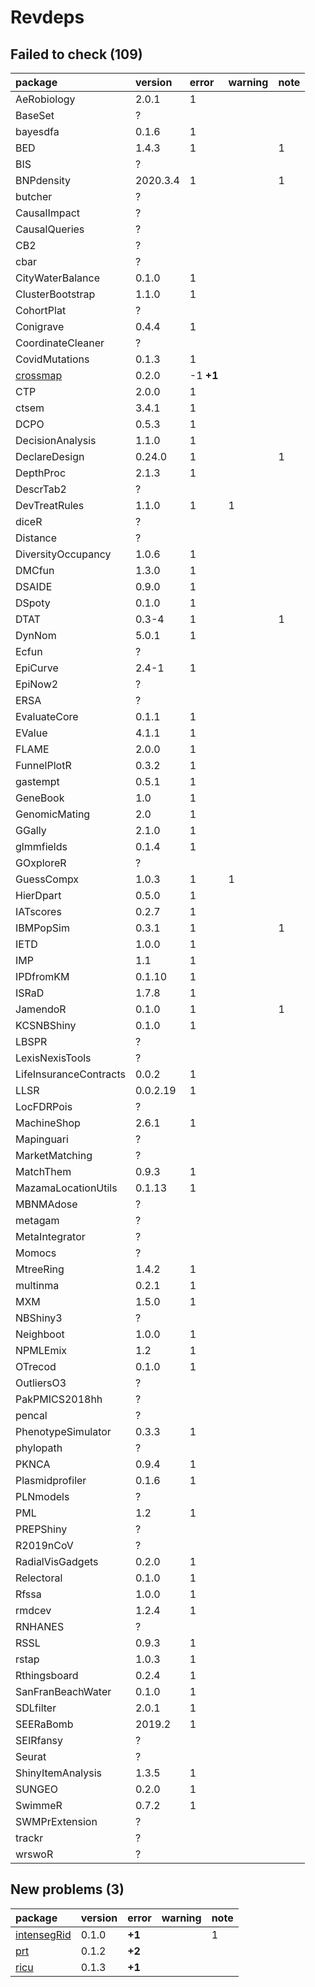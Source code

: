 # Revdeps

## Failed to check (109)

|package                          |version  |error     |warning |note |
|:--------------------------------|:--------|:---------|:-------|:----|
|AeRobiology                      |2.0.1    |1         |        |     |
|BaseSet                          |?        |          |        |     |
|bayesdfa                         |0.1.6    |1         |        |     |
|BED                              |1.4.3    |1         |        |1    |
|BIS                              |?        |          |        |     |
|BNPdensity                       |2020.3.4 |1         |        |1    |
|butcher                          |?        |          |        |     |
|CausalImpact                     |?        |          |        |     |
|CausalQueries                    |?        |          |        |     |
|CB2                              |?        |          |        |     |
|cbar                             |?        |          |        |     |
|CityWaterBalance                 |0.1.0    |1         |        |     |
|ClusterBootstrap                 |1.1.0    |1         |        |     |
|CohortPlat                       |?        |          |        |     |
|Conigrave                        |0.4.4    |1         |        |     |
|CoordinateCleaner                |?        |          |        |     |
|CovidMutations                   |0.1.3    |1         |        |     |
|[crossmap](failures.md#crossmap) |0.2.0    |-1 __+1__ |        |     |
|CTP                              |2.0.0    |1         |        |     |
|ctsem                            |3.4.1    |1         |        |     |
|DCPO                             |0.5.3    |1         |        |     |
|DecisionAnalysis                 |1.1.0    |1         |        |     |
|DeclareDesign                    |0.24.0   |1         |        |1    |
|DepthProc                        |2.1.3    |1         |        |     |
|DescrTab2                        |?        |          |        |     |
|DevTreatRules                    |1.1.0    |1         |1       |     |
|diceR                            |?        |          |        |     |
|Distance                         |?        |          |        |     |
|DiversityOccupancy               |1.0.6    |1         |        |     |
|DMCfun                           |1.3.0    |1         |        |     |
|DSAIDE                           |0.9.0    |1         |        |     |
|DSpoty                           |0.1.0    |1         |        |     |
|DTAT                             |0.3-4    |1         |        |1    |
|DynNom                           |5.0.1    |1         |        |     |
|Ecfun                            |?        |          |        |     |
|EpiCurve                         |2.4-1    |1         |        |     |
|EpiNow2                          |?        |          |        |     |
|ERSA                             |?        |          |        |     |
|EvaluateCore                     |0.1.1    |1         |        |     |
|EValue                           |4.1.1    |1         |        |     |
|FLAME                            |2.0.0    |1         |        |     |
|FunnelPlotR                      |0.3.2    |1         |        |     |
|gastempt                         |0.5.1    |1         |        |     |
|GeneBook                         |1.0      |1         |        |     |
|GenomicMating                    |2.0      |1         |        |     |
|GGally                           |2.1.0    |1         |        |     |
|glmmfields                       |0.1.4    |1         |        |     |
|GOxploreR                        |?        |          |        |     |
|GuessCompx                       |1.0.3    |1         |1       |     |
|HierDpart                        |0.5.0    |1         |        |     |
|IATscores                        |0.2.7    |1         |        |     |
|IBMPopSim                        |0.3.1    |1         |        |1    |
|IETD                             |1.0.0    |1         |        |     |
|IMP                              |1.1      |1         |        |     |
|IPDfromKM                        |0.1.10   |1         |        |     |
|ISRaD                            |1.7.8    |1         |        |     |
|JamendoR                         |0.1.0    |1         |        |1    |
|KCSNBShiny                       |0.1.0    |1         |        |     |
|LBSPR                            |?        |          |        |     |
|LexisNexisTools                  |?        |          |        |     |
|LifeInsuranceContracts           |0.0.2    |1         |        |     |
|LLSR                             |0.0.2.19 |1         |        |     |
|LocFDRPois                       |?        |          |        |     |
|MachineShop                      |2.6.1    |1         |        |     |
|Mapinguari                       |?        |          |        |     |
|MarketMatching                   |?        |          |        |     |
|MatchThem                        |0.9.3    |1         |        |     |
|MazamaLocationUtils              |0.1.13   |1         |        |     |
|MBNMAdose                        |?        |          |        |     |
|metagam                          |?        |          |        |     |
|MetaIntegrator                   |?        |          |        |     |
|Momocs                           |?        |          |        |     |
|MtreeRing                        |1.4.2    |1         |        |     |
|multinma                         |0.2.1    |1         |        |     |
|MXM                              |1.5.0    |1         |        |     |
|NBShiny3                         |?        |          |        |     |
|Neighboot                        |1.0.0    |1         |        |     |
|NPMLEmix                         |1.2      |1         |        |     |
|OTrecod                          |0.1.0    |1         |        |     |
|OutliersO3                       |?        |          |        |     |
|PakPMICS2018hh                   |?        |          |        |     |
|pencal                           |?        |          |        |     |
|PhenotypeSimulator               |0.3.3    |1         |        |     |
|phylopath                        |?        |          |        |     |
|PKNCA                            |0.9.4    |1         |        |     |
|Plasmidprofiler                  |0.1.6    |1         |        |     |
|PLNmodels                        |?        |          |        |     |
|PML                              |1.2      |1         |        |     |
|PREPShiny                        |?        |          |        |     |
|R2019nCoV                        |?        |          |        |     |
|RadialVisGadgets                 |0.2.0    |1         |        |     |
|Relectoral                       |0.1.0    |1         |        |     |
|Rfssa                            |1.0.0    |1         |        |     |
|rmdcev                           |1.2.4    |1         |        |     |
|RNHANES                          |?        |          |        |     |
|RSSL                             |0.9.3    |1         |        |     |
|rstap                            |1.0.3    |1         |        |     |
|Rthingsboard                     |0.2.4    |1         |        |     |
|SanFranBeachWater                |0.1.0    |1         |        |     |
|SDLfilter                        |2.0.1    |1         |        |     |
|SEERaBomb                        |2019.2   |1         |        |     |
|SEIRfansy                        |?        |          |        |     |
|Seurat                           |?        |          |        |     |
|ShinyItemAnalysis                |1.3.5    |1         |        |     |
|SUNGEO                           |0.2.0    |1         |        |     |
|SwimmeR                          |0.7.2    |1         |        |     |
|SWMPrExtension                   |?        |          |        |     |
|trackr                           |?        |          |        |     |
|wrswoR                           |?        |          |        |     |

## New problems (3)

|package                                |version |error  |warning |note |
|:--------------------------------------|:-------|:------|:-------|:----|
|[intensegRid](problems.md#intensegrid) |0.1.0   |__+1__ |        |1    |
|[prt](problems.md#prt)                 |0.1.2   |__+2__ |        |     |
|[ricu](problems.md#ricu)               |0.1.3   |__+1__ |        |     |

